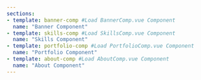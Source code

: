 ```yaml
---
sections:
- template: banner-comp #Load BannerComp.vue Component
  name: "Banner Component"
- template: skills-comp #Load SkillsComp.vue Component
  name: "Skills Component"
- template: portfolio-comp #Load PortfolioComp.vue Component
  name: "Portfolio Component"
- template: about-comp #Load AboutComp.vue Component
  name: "About Component"  
---
```

